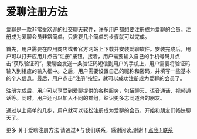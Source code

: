 # 爱聊注册方法

爱聊是一款非常受欢迎的社交聊天软件，许多用户都想要注册成为爱聊的会员。注册成为爱聊会员非常简单，只需要几个简单的步骤就可以完成。

首先，用户需要在应用商店或者官方网站上下载并安装爱聊软件。安装完成后，用户可以打开应用并点击“注册”按钮。接着，用户需要输入自己的手机号码并点击“获取验证码”。爱聊会发送一条验证码短信到用户的手机上，用户需要将验证码输入到相应的输入框中。之后，用户需要设置自己的昵称和密码，并填写一些基本的个人信息。最后，用户点击“注册”按钮，就可以成功注册成为爱聊的会员了。

注册完成后，用户可以享受到爱聊提供的各种服务，包括聊天、语音通话、视频通话等。同时，用户还可以加入不同的群组，结识更多志同道合的朋友。

通过以上简单的几步，用户就可以轻松注册成为爱聊的会员，开始和朋友们畅快聊天了。

更多 关于爱聊注册方法 请通过✈与我们联系，感谢阅读,谢谢！[点我✈联系](https://ss.k02.cc)
